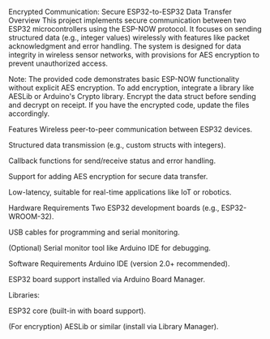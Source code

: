 Encrypted Communication: Secure ESP32-to-ESP32 Data Transfer
Overview
This project implements secure communication between two ESP32 microcontrollers using the ESP-NOW protocol. It focuses on sending structured data (e.g., integer values) wirelessly with features like packet acknowledgment and error handling. The system is designed for data integrity in wireless sensor networks, with provisions for AES encryption to prevent unauthorized access.

Note: The provided code demonstrates basic ESP-NOW functionality without explicit AES encryption. To add encryption, integrate a library like AESLib or Arduino's Crypto library. Encrypt the data struct before sending and decrypt on receipt. If you have the encrypted code, update the files accordingly.

Features
Wireless peer-to-peer communication between ESP32 devices.

Structured data transmission (e.g., custom structs with integers).

Callback functions for send/receive status and error handling.

Support for adding AES encryption for secure data transfer.

Low-latency, suitable for real-time applications like IoT or robotics.

Hardware Requirements
Two ESP32 development boards (e.g., ESP32-WROOM-32).

USB cables for programming and serial monitoring.

(Optional) Serial monitor tool like Arduino IDE for debugging.

Software Requirements
Arduino IDE (version 2.0+ recommended).

ESP32 board support installed via Arduino Board Manager.

Libraries:

ESP32 core (built-in with board support).

(For encryption) AESLib or similar (install via Library Manager).
